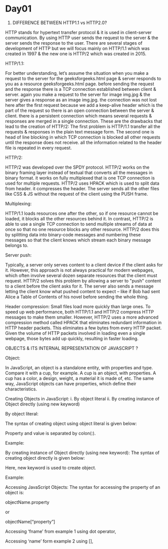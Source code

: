 # Day01

1. DIFFERENCE BETWEEN HTTP1.1 vs HTTP2.0?

HTTP stands for hypertext transfer protocol & it is used in client-server communication. By using HTTP user sends the request to the server & the server sends the response to the user. There are several stages of development of HTTP but we will focus mainly on HTTP/1.1 which was created in 1997 & the new one is HTTP/2 which was created in 2015.

HTTP/1.1:

For better understanding, let’s assume the situation when you make a request to the server for the geeksforgeeks.html page & server responds to you as a resource geeksforgeeks.html page. before sending the request and the response there is a TCP connection established between client & server. again you make a request to the server for image img.jpg & the server gives a response as an image img.jpg. the connection was not lost here after the first request because we add a keep-alive header which is the part of the request so there is an open connection between the server & client. there is a persistent connection which means several requests & responses are merged in a single connection. These are the drawbacks that lead to the creation of HTTP/2: The first problem is HTTP/1.1 transfer all the requests & responses in the plain text message form. The second one is head of line blocking in which TCP connection is blocked all other requests until the response does not receive. all the information related to the header file is repeated in every request.

HTTP/2: 

HTTP/2 was developed over the SPDY protocol. HTTP/2 works on the binary framing layer instead of textual that converts all the messages in binary format. it works on fully multiplexed that is one TCP connection is used for multiple requests. HTTP/2 uses HPACK which is used to split data from header. it compresses the header. The server sends all the other files like CSS & JS without the request of the client using the PUSH frame.

Multiplexing:

HTTP/1.1 loads resources one after the other, so if one resource cannot be loaded, it blocks all the other resources behind it. In contrast,
HTTP/2 is able to use a single TCP connection to send multiple streams of data at once so that no one resource blocks any other resource.
HTTP/2 does this by splitting data into binary-code messages and numbering these messages so that the client knows which stream each binary message belongs to.

Server push:

Typically, a server only serves content to a client device if the client asks for it. However, this approach is not always practical for modern webpages, which often involve several dozen separate resources that the client must request. HTTP/2 solves this problem by allowing a server to "push" content to a client before the client asks for it.
The server also sends a message letting the client know what pushed content to expect – like if Bob had sent Alice a Table of Contents of his novel before sending the whole thing.

Header compression: Small files load more quickly than large ones. To speed up web performance, both HTTP/1.1 and HTTP/2 compress HTTP messages to make them smaller. However, 
HTTP/2 uses a more advanced compression method called HPACK that eliminates redundant information in HTTP header packets. This eliminates a few bytes from every HTTP packet. Given the volume of HTTP packets involved in loading even a single webpage, those bytes add up quickly, resulting in faster loading.



OBJECTS & ITS INTERNAL REPRESENTATION OF JAVASCRIPT ?

Object:

In JavaScript, an object is a standalone entity, with properties and type. Compare it with a cup, for example. A cup is an object, with properties. A cup has a color, a design, weight, a material it is made of, etc. The same way, JavaScript objects can have properties, which define their characteristics.

Creating Objects in JavaScript:
 i. By object literal
ii. By creating instance of Object directly (using new keyword)

By object literal:

The syntax of creating object using object literal is given below:


Property and value is separated by colon(:).

Example:


By creating instance of Object directly (using new keyword):
The syntax of creating object directly is given below:


Here, new keyword is used to create object.

Example:


Accessing JavaScript Objects:
The syntax for accessing the property of an object is:

objectName.property

or

objectName[“property”]

Accessing ‘fname’ from example 1 using dot operator,


Accessing ‘name’ form example 2 using [],

